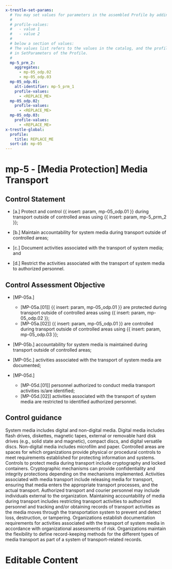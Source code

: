 ```yaml
---
x-trestle-set-params:
  # You may set values for parameters in the assembled Profile by adding
  #
  # profile-values:
  #   - value 1
  #   - value 2
  #
  # below a section of values:
  # The values list refers to the values in the catalog, and the profile-values represent values
  # in SetParameters of the Profile.
  #
  mp-5_prm_2:
    aggregates:
      - mp-05_odp.02
      - mp-05_odp.03
  mp-05_odp.01:
    alt-identifier: mp-5_prm_1
    profile-values:
      - <REPLACE_ME>
  mp-05_odp.02:
    profile-values:
      - <REPLACE_ME>
  mp-05_odp.03:
    profile-values:
      - <REPLACE_ME>
x-trestle-global:
  profile:
    title: REPLACE_ME
  sort-id: mp-05
---
```


# mp-5 - \[Media Protection\] Media Transport

## Control Statement

- \[a.\] Protect and control {{ insert: param, mp-05_odp.01 }} during transport outside of controlled areas using {{ insert: param, mp-5_prm_2 }};

- \[b.\] Maintain accountability for system media during transport outside of controlled areas;

- \[c.\] Document activities associated with the transport of system media; and

- \[d.\] Restrict the activities associated with the transport of system media to authorized personnel.

## Control Assessment Objective

- \[MP-05a.\]

  - \[MP-05a.[01]\] {{ insert: param, mp-05_odp.01 }} are protected during transport outside of controlled areas using {{ insert: param, mp-05_odp.02 }};
  - \[MP-05a.[02]\] {{ insert: param, mp-05_odp.01 }} are controlled during transport outside of controlled areas using {{ insert: param, mp-05_odp.03 }};

- \[MP-05b.\] accountability for system media is maintained during transport outside of controlled areas;

- \[MP-05c.\] activities associated with the transport of system media are documented;

- \[MP-05d.\]

  - \[MP-05d.[01]\] personnel authorized to conduct media transport activities is/are identified;
  - \[MP-05d.[02]\] activities associated with the transport of system media are restricted to identified authorized personnel.

## Control guidance

System media includes digital and non-digital media. Digital media includes flash drives, diskettes, magnetic tapes, external or removable hard disk drives (e.g., solid state and magnetic), compact discs, and digital versatile discs. Non-digital media includes microfilm and paper. Controlled areas are spaces for which organizations provide physical or procedural controls to meet requirements established for protecting information and systems. Controls to protect media during transport include cryptography and locked containers. Cryptographic mechanisms can provide confidentiality and integrity protections depending on the mechanisms implemented. Activities associated with media transport include releasing media for transport, ensuring that media enters the appropriate transport processes, and the actual transport. Authorized transport and courier personnel may include individuals external to the organization. Maintaining accountability of media during transport includes restricting transport activities to authorized personnel and tracking and/or obtaining records of transport activities as the media moves through the transportation system to prevent and detect loss, destruction, or tampering. Organizations establish documentation requirements for activities associated with the transport of system media in accordance with organizational assessments of risk. Organizations maintain the flexibility to define record-keeping methods for the different types of media transport as part of a system of transport-related records.

# Editable Content

<!-- Make additions and edits below -->
<!-- The above represents the contents of the control as received by the profile, prior to additions. -->
<!-- If the profile makes additions to the control, they will appear below. -->
<!-- The above markdown may not be edited but you may edit the content below, and/or introduce new additions to be made by the profile. -->
<!-- If there is a yaml header at the top, parameter values may be edited. Use --set-parameters to incorporate the changes during assembly. -->
<!-- The content here will then replace what is in the profile for this control, after running profile-assemble. -->
<!-- The current profile has no added parts for this control, but you may add new ones here. -->
<!-- Each addition must have a heading either of the form ## Control my_addition_name -->
<!-- or ## Part a. (where the a. refers to one of the control statement labels.) -->
<!-- "## Control" parts are new parts added after the statement part. -->
<!-- "## Part" parts are new parts added into the top-level statement part with that label. -->
<!-- Subparts may be added with nested hash levels of the form ### My Subpart Name -->
<!-- underneath the parent ## Control or ## Part being added -->
<!-- See https://ibm.github.io/compliance-trestle/tutorials/ssp_profile_catalog_authoring/ssp_profile_catalog_authoring for guidance. -->
